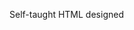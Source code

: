 Self-taught HTML designed
              
 
 
 
      
 
 
                                                                                                                                                                                      